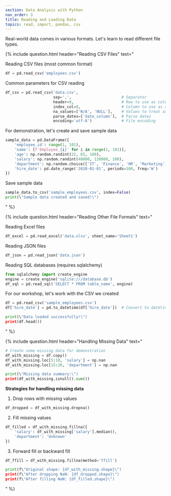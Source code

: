```yaml
---
section: Data Analysis with Python
nav_order: 3
title: Reading and Loading Data
topics: read, import, pandas, csv
---
```


Real-world data comes in various formats. Let's learn to read different file types.

{% include question.html header="Reading CSV Files" text="

Reading CSV files (most common format)

```python
df = pd.read_csv('employees.csv')
```

Common parameters for CSV reading

```python
df_csv = pd.read_csv('data.csv',
                     sep=',',                      # Separator
                     header=0,                     # Row to use as column names
                     index_col=0,                  # Column to use as row index
                     na_values=['N/A', 'NULL'],    # Values to treat as NaN
                     parse_dates=['date_column'],  # Parse dates
                     encoding='utf-8')             # File encoding
```

For demonstration, let's create and save sample data

```python
sample_data = pd.DataFrame({
    'employee_id': range(1, 101),
    'name': [f'Employee_{i}' for i in range(1, 101)],
    'age': np.random.randint(22, 65, 100),
    'salary': np.random.randint(40000, 120000, 100),
    'department': np.random.choice(['IT', 'Finance', 'HR', 'Marketing'], 100),
    'hire_date': pd.date_range('2020-01-01', periods=100, freq='W')
})
```

Save sample data

```python
sample_data.to_csv('sample_employees.csv', index=False)
print(\"Sample data created and saved!\")
```
" %}

{% include question.html header="Reading Other File Formats" text="

Reading Excel files

```python
df_excel = pd.read_excel('data.xlsx', sheet_name='Sheet1')
```

Reading JSON files

```python
df_json = pd.read_json('data.json')
```

Reading SQL databases (requires sqlalchemy)

```python
from sqlalchemy import create_engine
engine = create_engine('sqlite:///database.db')
df_sql = pd.read_sql('SELECT * FROM table_name', engine)
```

For our workshop, let's work with the CSV we created

```python
df = pd.read_csv('sample_employees.csv')
df['hire_date'] = pd.to_datetime(df['hire_date'])  # Convert to datetime

print(\"Data loaded successfully!\")
print(df.head())
```
" %}

{% include question.html header="Handling Missing Data" text="

```python
# Create some missing data for demonstration
df_with_missing = df.copy()
df_with_missing.loc[5:10, 'salary'] = np.nan
df_with_missing.loc[15:20, 'department'] = np.nan

print(\"Missing data summary:\")
print(df_with_missing.isnull().sum())
```

**Strategies for handling missing data**

1. Drop rows with missing values

```python
df_dropped = df_with_missing.dropna()
```

2. Fill missing values

```python
df_filled = df_with_missing.fillna({
    'salary': df_with_missing['salary'].median(),
    'department': 'Unknown'
})
```

3. Forward fill or backward fill

```python
df_ffill = df_with_missing.fillna(method='ffill')

print(f\"Original shape: {df_with_missing.shape}\")
print(f\"After dropping NaN: {df_dropped.shape}\")
print(f\"After filling NaN: {df_filled.shape}\")
```
" %}
